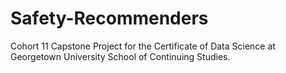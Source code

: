 # Safety-Recommenders
Cohort 11 Capstone Project for the Certificate of Data Science at Georgetown University School of Continuing Studies.
